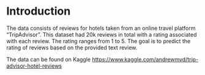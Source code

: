 # Introduction
The data consists of reviews for hotels taken from an online travel platform “TripAdvisor”. This
dataset had 20k reviews in total with a rating associated with each review. The rating ranges
from 1 to 5. The goal is to predict the rating of reviews based on the provided text review.

The data can be found on Kaggle
https://www.kaggle.com/andrewmvd/trip-advisor-hotel-reviews
